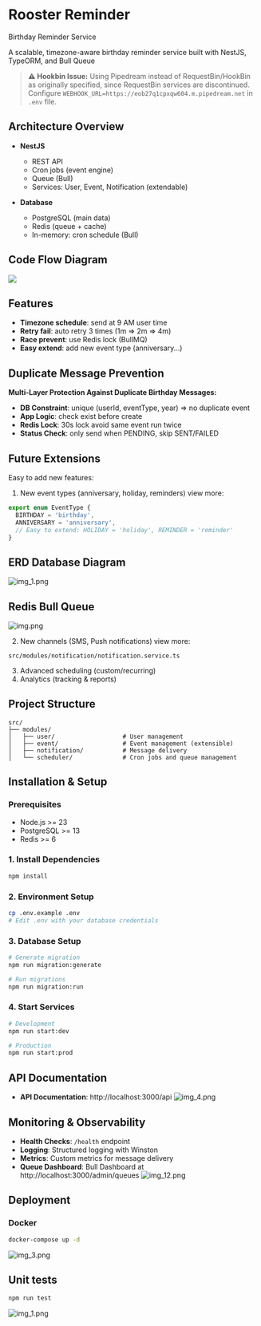 # Rooster Reminder

Birthday Reminder Service

A scalable, timezone-aware birthday reminder service built with NestJS, TypeORM, and Bull Queue

> **⚠️ Hookbin Issue:** Using Pipedream instead of RequestBin/HookBin as originally specified, since RequestBin services
> are discontinued. Configure `WEBHOOK_URL=https://eob27q1cpxqw604.m.pipedream.net` in `.env` file.

## Architecture Overview

* **NestJS**

    * REST API
    * Cron jobs (event engine)
    * Queue (Bull)
    * Services: User, Event, Notification (extendable)
* **Database**

    * PostgreSQL (main data)
    * Redis (queue + cache)
    * In-memory: cron schedule (Bull)

## Code Flow Diagram

[![](https://mermaid.ink/img/pako:eNqVVl1vIjcU_StXs9qmqzpZGL4C2m7FZ0gIhDBkV-0kqsyMAYvBZj2eJmySx75V6kNft_-hvym_pHfs4WtVVS0PCNv3nHvv8bHNoxPIkDk1Z6boag7jxq0A_Lx-DU2pGHQieW9n6v5NzBTUh-fvJurt--bopgXpTHwHx8fvoeF_O5SxninmXV-aCLMI30D7FyY0XMpZ_ObOUtnvpv_y-1_QVFKkIWoNXZkoyz1nwQIaXOl5SNcw5ktmk7Qem4lSKV0aC99Dtd43CC6AijVojPwsBfvheT9RK8U-_cjiJ2j7HS7CHbWpccMwpmrGtEmXksR3-_CBfIKO7y34Cm6E5hEM2IMt46CptqnzzG8qRjXb690kGSpmJlrJKuIBBmxynBlY179OWMLgQk5sfCOJIrBz38GIhTw-SNY1qHP_o1QL3JqhkgGLLdIEY2LUEac1CzSXIgOfG9iF30h4FEIfIXTGDOqoy9YE088FcH0UwzpVeZKJdZTBLwy853sMldQShnzFQmx3aVu88sbwVkn0AlPHS0t-UHXP4C8fP7LJXMoFeEmQlr3Zs0sj98uXX8HN5eCq9wR9v0_VAmgMXnswvjsI-_M3aCsl1RMMtlGd-vllu2Wq8YI5C5OIoXharQ_KQId3aBLhfsuIKSoCZuev_BELpDFk6k1DY_1ZyEGfiyTdNdPC0JqpQ3nEQrvVVnyVJvs5kAlu9TsoZGmHBnTtm1Lgnuu55X5YodnQUjSCBg0WcjrNANfWFF8V3X7QTMR8gk21WMxnwq6MfOu1zAQys_XG6QTqQnBsI6aoAxyfpC61SM8fSM2nqR_RI9CcUyFYZOHZHhHw-h6B9hJbzcC9r8rqsTV00POJYug7OkEGuzb2RzRgeJuIkJsE2SHgmbYvX_6w1oYWj7XiExQ4NM6Nt-utBh46_ikxNBhEOUqdqXTjbw4s1O-pYlsQ3g0pDcqaBuy40J9dKsKIi1lG8cH3MIzuJN0G27Nnz9eunK5UHBNqpE6BO6KtGp5ep9N2HEQ0jltsCivFlyh_eqfClEdR7VWxWe-UcgRbkgtWe-W2K62Cmw2P73mo57XC6oEEMpKqdj_nmn1FyVLz7xF2isVCobwlbJbdU_f0kND9V8JPacf7hJ3qaW5XYbtcym-H_4mQ7fxqGatNt9LYMZbr-Ua1_n8YpxubWT43Xy13Clu-XKtYqecP-fL_xLfHCnXSIG1yRi5Ij_T392k_aECG5Hqn-P5Sl5yTq512-0sj4u1psL8yJjfkw7YbhzhLpvCEhfgYP6Zxt46esyW7dWr4c4qvcaxvnVvxjJE00dJbi8CpTWkUM-Iomczm21GyCvFxaXGKj_pyO7ui4icpcaxVYodO7dF5cGql8km-VMV9dctu1XWL-RJx1k4tXy6clEulUi5XKBTdolsqPxPns2HInxQLrluoViq509Mqeswl-AciLd1y4xsdMtVMb0CnVsmXiYMnXEvVt_81AimmfOY8_w3XfsHa?type=png)](https://mermaid.live/edit#pako:eNqVVl1vIjcU_StXs9qmqzpZGL4C2m7FZ0gIhDBkV-0kqsyMAYvBZj2eJmySx75V6kNft_-hvym_pHfs4WtVVS0PCNv3nHvv8bHNoxPIkDk1Z6boag7jxq0A_Lx-DU2pGHQieW9n6v5NzBTUh-fvJurt--bopgXpTHwHx8fvoeF_O5SxninmXV-aCLMI30D7FyY0XMpZ_ObOUtnvpv_y-1_QVFKkIWoNXZkoyz1nwQIaXOl5SNcw5ktmk7Qem4lSKV0aC99Dtd43CC6AijVojPwsBfvheT9RK8U-_cjiJ2j7HS7CHbWpccMwpmrGtEmXksR3-_CBfIKO7y34Cm6E5hEM2IMt46CptqnzzG8qRjXb690kGSpmJlrJKuIBBmxynBlY179OWMLgQk5sfCOJIrBz38GIhTw-SNY1qHP_o1QL3JqhkgGLLdIEY2LUEac1CzSXIgOfG9iF30h4FEIfIXTGDOqoy9YE088FcH0UwzpVeZKJdZTBLwy853sMldQShnzFQmx3aVu88sbwVkn0AlPHS0t-UHXP4C8fP7LJXMoFeEmQlr3Zs0sj98uXX8HN5eCq9wR9v0_VAmgMXnswvjsI-_M3aCsl1RMMtlGd-vllu2Wq8YI5C5OIoXharQ_KQId3aBLhfsuIKSoCZuev_BELpDFk6k1DY_1ZyEGfiyTdNdPC0JqpQ3nEQrvVVnyVJvs5kAlu9TsoZGmHBnTtm1Lgnuu55X5YodnQUjSCBg0WcjrNANfWFF8V3X7QTMR8gk21WMxnwq6MfOu1zAQys_XG6QTqQnBsI6aoAxyfpC61SM8fSM2nqR_RI9CcUyFYZOHZHhHw-h6B9hJbzcC9r8rqsTV00POJYug7OkEGuzb2RzRgeJuIkJsE2SHgmbYvX_6w1oYWj7XiExQ4NM6Nt-utBh46_ikxNBhEOUqdqXTjbw4s1O-pYlsQ3g0pDcqaBuy40J9dKsKIi1lG8cH3MIzuJN0G27Nnz9eunK5UHBNqpE6BO6KtGp5ep9N2HEQ0jltsCivFlyh_eqfClEdR7VWxWe-UcgRbkgtWe-W2K62Cmw2P73mo57XC6oEEMpKqdj_nmn1FyVLz7xF2isVCobwlbJbdU_f0kND9V8JPacf7hJ3qaW5XYbtcym-H_4mQ7fxqGatNt9LYMZbr-Ua1_n8YpxubWT43Xy13Clu-XKtYqecP-fL_xLfHCnXSIG1yRi5Ij_T392k_aECG5Hqn-P5Sl5yTq512-0sj4u1psL8yJjfkw7YbhzhLpvCEhfgYP6Zxt46esyW7dWr4c4qvcaxvnVvxjJE00dJbi8CpTWkUM-Iomczm21GyCvFxaXGKj_pyO7ui4icpcaxVYodO7dF5cGql8km-VMV9dctu1XWL-RJx1k4tXy6clEulUi5XKBTdolsqPxPns2HInxQLrluoViq509Mqeswl-AciLd1y4xsdMtVMb0CnVsmXiYMnXEvVt_81AimmfOY8_w3XfsHa)

## Features

* **Timezone schedule**: send at 9 AM user time
* **Retry fail**: auto retry 3 times (1m => 2m => 4m)
* **Race prevent**: use Redis lock (BullMQ)
* **Easy extend**: add new event type (anniversary...)

## Duplicate Message Prevention

**Multi-Layer Protection Against Duplicate Birthday Messages:**

* **DB Constraint**: unique (userId, eventType, year) => no duplicate event
* **App Logic**: check exist before create
* **Redis Lock**: 30s lock avoid same event run twice
* **Status Check**: only send when PENDING, skip SENT/FAILED

## Future Extensions

Easy to add new features:

1. New event types (anniversary, holiday, reminders)
   view more:

```javascript
export enum EventType {
  BIRTHDAY = 'birthday',
  ANNIVERSARY = 'anniversary',
  // Easy to extend: HOLIDAY = 'holiday', REMINDER = 'reminder'
}
```

## ERD Database Diagram

![img_1.png](docs/img_10.png)

## Redis Bull Queue

![img.png](docs/img_11.png)

2. New channels (SMS, Push notifications)
   view more:

```shell
src/modules/notification/notification.service.ts
```

3. Advanced scheduling (custom/recurring)
4. Analytics (tracking & reports)

## Project Structure

```
src/
├── modules/
│   ├── user/                   # User management
│   ├── event/                  # Event management (extensible)
│   ├── notification/           # Message delivery  
│   └── scheduler/              # Cron jobs and queue management  
```

## Installation & Setup

### Prerequisites

- Node.js >= 23
- PostgreSQL >= 13
- Redis >= 6

### 1. Install Dependencies

```bash
npm install
```

### 2. Environment Setup

```bash
cp .env.example .env
# Edit .env with your database credentials
```

### 3. Database Setup

```bash
# Generate migration
npm run migration:generate

# Run migrations
npm run migration:run
```

### 4. Start Services

```bash
# Development
npm run start:dev

# Production
npm run start:prod
```

## API Documentation

- **API Documentation**: http://localhost:3000/api
  ![img_4.png](docs/img_4.png)

## Monitoring & Observability

- **Health Checks**: `/health` endpoint
- **Logging**: Structured logging with Winston
- **Metrics**: Custom metrics for message delivery
- **Queue Dashboard**: Bull Dashboard at http://localhost:3000/admin/queues
  ![img_12.png](docs/img_12.png)

## Deployment

### Docker

```bash
docker-compose up -d
```

![img_3.png](docs/img_3.png)

## Unit tests

```bash
npm run test
```

![img_1.png](docs/img_1.png)